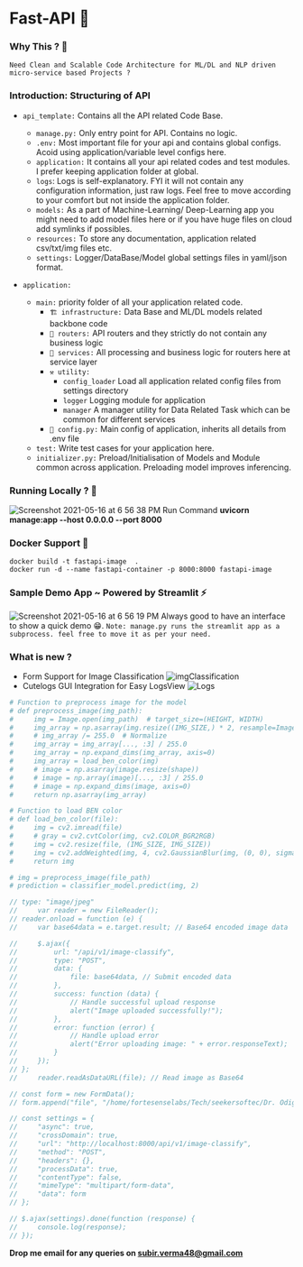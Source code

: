 # Fast-API 🚀

### Why This ? 🤨

    Need Clean and Scalable Code Architecture for ML/DL and NLP driven micro-service based Projects ?

### **Introduction: Structuring of API**

- `api_template:` Contains all the API related Code Base.

  - `manage.py:` Only entry point for API. Contains no logic.
  - `.env:` Most important file for your api and contains global configs. Acoid using application/variable level configs here.
  - `application:` It contains all your api related codes and test modules. I prefer keeping application folder at global.
  - `logs`: Logs is self-explanatory. FYI it will not contain any configuration information, just raw logs. Feel free to move according to your comfort but not inside the application folder.
  - `models:` As a part of Machine-Learning/ Deep-Learning app you might need to add model files here or if you have huge files on cloud add symlinks if possibles.
  - `resources:` To store any documentation, application related csv/txt/img files etc.
  - `settings:` Logger/DataBase/Model global settings files in yaml/json format.

- `application:`
  - `main:` priority folder of all your application related code.
    - `🏗 infrastructure:` Data Base and ML/DL models related backbone code
    - `📮 routers:` API routers and they strictly do not contain any business logic
    - `📡 services:` All processing and business logic for routers here at service layer
    - `⚒ utility:`
      - `config_loader` Load all application related config files from settings directory
      - `logger` Logging module for application
      - `manager` A manager utility for Data Related Task which can be common for different services
    - `🐍 config.py:` Main config of application, inherits all details from .env file
  - `test:` Write test cases for your application here.
  - `initializer.py:` Preload/Initialisation of Models and Module common across application. Preloading model improves inferencing.

### Running Locally ? 📍

![Screenshot 2021-05-16 at 6 56 38 PM](https://user-images.githubusercontent.com/17409469/118399886-ea6acd80-b67c-11eb-88de-7dd5021d2bce.png)
Run Command **uvicorn manage:app --host 0.0.0.0 --port 8000**

### Docker Support 🐳

    docker build -t fastapi-image  .
    docker run -d --name fastapi-container -p 8000:8000 fastapi-image

### Sample Demo App ~ Powered by Streamlit ⚡️

![Screenshot 2021-05-16 at 6 56 19 PM](https://user-images.githubusercontent.com/17409469/118399165-80045e00-b679-11eb-9416-8b73936e9b83.png)
Always good to have an interface to show a quick demo 😁.
`Note: manage.py runs the streamlit app as a subprocess. feel free to move it as per your need. `

### What is new ?

- Form Support for Image Classification
  ![imgClassification](https://user-images.githubusercontent.com/17409469/142370743-c06a6156-f30e-487e-9004-2cabdb961af1.png)
- Cutelogs GUI Integration for Easy LogsView
  ![Logs](https://user-images.githubusercontent.com/17409469/142371199-c5ae36fa-7fd6-4b47-aea6-da728f7f8990.png)

```python
# Function to preprocess image for the model
# def preprocess_image(img_path):
#     img = Image.open(img_path)  # target_size=(HEIGHT, WIDTH)
#     img_array = np.asarray(img.resize((IMG_SIZE,) * 2, resample=Image.LANCZOS))
#     # img_array /= 255.0  # Normalize
#     img_array = img_array[..., :3] / 255.0
#     img_array = np.expand_dims(img_array, axis=0)
#     img_array = load_ben_color(img)
#     # image = np.asarray(image.resize(shape))
#     # image = np.array(image)[..., :3] / 255.0
#     # image = np.expand_dims(image, axis=0)
#     return np.asarray(img_array)

# Function to load BEN color
# def load_ben_color(file):
#     img = cv2.imread(file)
#     # gray = cv2.cvtColor(img, cv2.COLOR_BGR2RGB)
#     img = cv2.resize(file, (IMG_SIZE, IMG_SIZE))
#     img = cv2.addWeighted(img, 4, cv2.GaussianBlur(img, (0, 0), sigmaX), -4, 128)
#     return img

# img = preprocess_image(file_path)
# prediction = classifier_model.predict(img, 2)
```

```javascript
// type: "image/jpeg"
//     var reader = new FileReader();
// reader.onload = function (e) {
//     var base64data = e.target.result; // Base64 encoded image data

//     $.ajax({
//         url: "/api/v1/image-classify",
//         type: "POST",
//         data: {
//             file: base64data, // Submit encoded data
//         },
//         success: function (data) {
//             // Handle successful upload response
//             alert("Image uploaded successfully!");
//         },
//         error: function (error) {
//             // Handle upload error
//             alert("Error uploading image: " + error.responseText);
//         }
//     });
// };
//     reader.readAsDataURL(file); // Read image as Base64

// const form = new FormData();
// form.append("file", "/home/fortesenselabs/Tech/seekersoftec/Dr. Odigie-wares/datasets/DR dataset/1.jpg");

// const settings = {
//     "async": true,
//     "crossDomain": true,
//     "url": "http://localhost:8000/api/v1/image-classify",
//     "method": "POST",
//     "headers": {},
//     "processData": true,
//     "contentType": false,
//     "mimeType": "multipart/form-data",
//     "data": form
// };

// $.ajax(settings).done(function (response) {
//     console.log(response);
// });
```

**Drop me email for any queries on subir.verma48@gmail.com**
